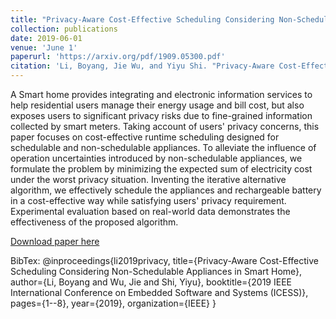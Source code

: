 ```yaml
---
title: "Privacy-Aware Cost-Effective Scheduling Considering Non-Schedulable Appliances in Smart Home"
collection: publications
date: 2019-06-01
venue: 'June 1'
paperurl: 'https://arxiv.org/pdf/1909.05300.pdf'
citation: 'Li, Boyang, Jie Wu, and Yiyu Shi. "Privacy-Aware Cost-Effective Scheduling Considering Non-Schedulable Appliances in Smart Home." In 2019 IEEE International Conference on Embedded Software and Systems (ICESS), pp. 1-8. IEEE, 2019.'
---
```

A Smart home provides integrating and electronic information services to help residential users manage their energy usage and bill cost, but also exposes users to significant privacy risks due to fine-grained information collected by smart meters. Taking account of users' privacy concerns, this paper focuses on cost-effective runtime scheduling designed for schedulable and non-schedulable appliances. To alleviate the influence of operation uncertainties introduced by non-schedulable appliances, we formulate the problem by minimizing the expected sum of electricity cost under the worst privacy situation. Inventing the iterative alternative algorithm, we effectively schedule the appliances and rechargeable battery in a cost-effective way while satisfying users' privacy requirement. Experimental evaluation based on real-world data demonstrates the effectiveness of the proposed algorithm.

[Download paper here](https://arxiv.org/pdf/1909.05300.pdf)

BibTex: 
@inproceedings{li2019privacy,
  title={Privacy-Aware Cost-Effective Scheduling Considering Non-Schedulable Appliances in Smart Home},
  author={Li, Boyang and Wu, Jie and Shi, Yiyu},
  booktitle={2019 IEEE International Conference on Embedded Software and Systems (ICESS)},
  pages={1--8},
  year={2019},
  organization={IEEE}
}
